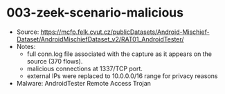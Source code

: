 # 003-zeek-scenario-malicious

- Source: https://mcfp.felk.cvut.cz/publicDatasets/Android-Mischief-Dataset/AndroidMischiefDataset_v2/RAT01_AndroidTester/
- Notes:
    - full conn.log file associated with the capture as it appears on the source (370 flows).
    - malicious connections at 1337/TCP port.
    - external IPs were replaced to 10.0.0.0/16 range for privacy reasons
- Malware: AndroidTester Remote Access Trojan
